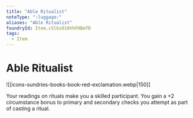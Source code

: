 ```yaml
---
title: "Able Ritualist"
noteType: ":luggage:"
aliases: "Able Ritualist"
foundryId: Item.cSlbsO10VhFHBmfD
tags:
  - Item
---
```


# Able Ritualist
![[icons-sundries-books-book-red-exclamation.webp|150]]

Your readings on rituals make you a skilled participant. You gain a +2 circumstance bonus to primary and secondary checks you attempt as part of casting a ritual.
